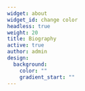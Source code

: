 ```yaml
---
widget: about
widget_id: change color
headless: true
weight: 20
title: Biography
active: true
author: admin
design:
  background:
    color: ""
    gradient_start: ""
---
```

